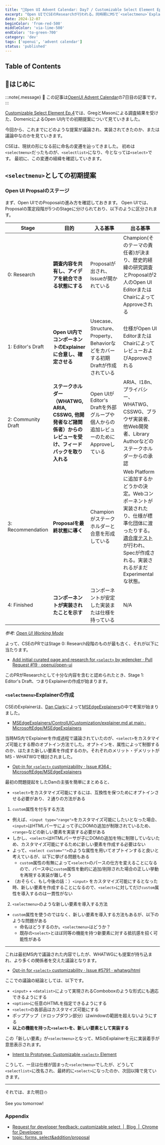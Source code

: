 ```yaml
---
title: "🎄Open UI Advent Calendar: Day7 / Customizable Select Element Ep.5"
excerpt: "Open UIでCSEのResearchが行われる。同時期にMSで`<selectmenu>`Explainerの作成。Explainerに基づいて、`<selectmenu>`がIntent to Prototypeに"
date: 2024-12-07
beginColor: 'from-red-500'
middleColor: 'via-lime-500'
endColor: 'to-green-700'
category: 'dev'
tags: ['openui', 'advent calendar']
status: 'published'
---
```

## Table of Contents

## 🎄はじめに

:::note{.message}
🎄 この記事は[OpenUI Advent Calendar](https://adventar.org/calendars/10293)の7日目の記事です。
:::

[Customizable Select Element Ep.4](https://blog.sakupi01.com/dev/articles/2024-openui-advent-6)では、GregとMasonによる調査結果を受けた、DomenicによるOpen UI内での初期提案について見ていきました。

今回から、これまでにどのような提案が議論され、実装されてきたのか、または議論中なのかを見ていきます。

CSEは、現状の形になる前に命名の変遷を辿ってきました。
初めは`<selectmenu>`だったものが、`<selectlist>`になり、今となっては`<select>`です。
最初に、この変遷の経緯を確認していきます。

## `<selectmenu>`としての初期提案

### Open UI Propsalのステージ

まず、Open UIでのProposalの進み方を確認しておきます。
Open UIでは、Proposalの策定段階が5つのStageに分けられており、以下のように区分されます。

| Stage | 目的 | 入る基準 | 出る基準 |
|-------|------|----------|----------|
| 0: Research | **調査内容を共有し、アイデアを統合できる状態にする** | Proposalが出され、Issueが開かれている | Champion(そのテーマの責任者)が決まり、歴史的経緯の研究調査とProposalが2人のOpen UI EditorまたはChairによってApproveされる |
| 1: Editor's Draft | **Open UI内でコンポーネントのExplainerに合意し、確定させる** | Usecase、Structure、Property、Behaviorなどをカバーする初期Draftが作成されている | 仕様がOpen UI EditorまたはChairによってレビューおよびApproveされる |
| 2: Community Draft | **ステークホルダー（WHATWG, ARIA, CSSWG, 他開発者など諸関係者）からのレビューを受け、フィードバックを取り入れる** | Open UIがEditor's Draftを外部グループや個人からの追加レビューのためにApproveしている | ARIA、I18n、プライバシー、WHATWG、CSSWG、ブラウザ実装者、他Web開発者、Library Authorなどのステークホルダーからの承認 |
| 3: Recommendation | **Proposalを最終状態に導く** | Championがステークホルダーと合意を形成している | Web Platformに追加するかどうかの決定。Webコンポーネントが実装されたり、仕様が標準化団体に渡ったりする。[適合度テスト](https://wpt.fyi/results/?label=experimental&label=master&aligned)が行われ、Specが作成される。実装されるがまだExperimentalな状態。 |
| 4: Finished | **コンポーネントが実装されたことを示す** | コンポーネントが安定した実装または仕様を持っている | N/A |

*参考: [Open UI Working Mode](https://open-ui.org/working-mode/)*

よって、CSEのPRではStage 0: Research段階のものが最も古く、それが以下に当たります。

- [Add initial curated page and research for `<select>` by wdencker · Pull Request #19 · openui/open-ui](https://github.com/openui/open-ui/pull/19)

このPRがResearchとして十分な内容を含むと認められたとき、Stage 1: Editor's Draft、つまりExplainerの作成が始まります。

### `<selectmenu>`Explainerの作成

CSEのExplainerは、[Dan Clark](https://github.com/dandclark)によって[MSEdgeExplainers](https://github.com/MicrosoftEdge/MSEdgeExplainers)の中で考案が始まりました。

- [MSEdgeExplainers/ControlUICustomization/explainer.md at main · MicrosoftEdge/MSEdgeExplainers](https://github.com/MicrosoftEdge/MSEdgeExplainers/blob/main/ControlUICustomization/explainer.md)

当時MS内でExplainerを作成過程で議論されていたのが、`<select>`をカスタマイズ可能とする際のオプトイン方法でした。オプトインを、属性によって制御するのか、はたまた新しい要素を作成するのか。それぞれのメリット・デメリットがMS・WHATWGで検討されました。

- [Opt-in for `<select>` customizability · Issue #364 · MicrosoftEdge/MSEdgeExplainers](https://github.com/MicrosoftEdge/MSEdgeExplainers/issues/364)

最初の問題提起をしたDanの主張を簡単にまとめると、

- `<select>`をカスタマイズ可能にするには、互換性を保つためにオプトインさせる必要があり、２通りの方法がある

1. `custom`属性を付与する方法

- 例えば、`<input type="range">`をカスタマイズ可能にしたいとなった場合、`<input>`はHTMLパーサによって子にDOMの追加が制限されているため、`<range>`などの新しい要素を実装する必要がある
- しかし、`<select>`はHTMLパーサが子にDOMの追加を特に制限していないため、カスタマイズ可能にするために新しい要素を作成する必要はない
- よって、`<select custom="">`のような属性を用いてオプトインすると良いと考えているが、以下に挙げる問題もある
  - `custom`属性の有無によって`<select>`のパースの仕方を変えることになるので、パース中に`custom`属性を動的に追加/削除された場合の正しい挙動を再現する実装が難しそう
- （おそらく、もし今後の話：）`<input>` をカスタマイズ可能にするとなった時、新しい要素を作成することになるので、`<select>`に対してだけ`custom`属性を導入するのは一貫性がない

2. `<selectmenu>`のような新しい要素を導入する方法

- `custom`属性を使うのではなく、新しい要素を導入する方法もあるが、以下のような問題がある
  - 命名はどうするのか。`<selectmenu>`はどうか？
  - 既存の`<select>`とほぼ同等の機能を持つ新要素に対する抵抗感を招く可能性がある

***

これは最初MS内で議論された内容でしたが、WHATWGにも提案が持ち込まれ、より多くの関係者を交えた議論となります。

- [Opt-in for `<select>` customizability · Issue #5791 · whatwg/html](https://github.com/whatwg/html/issues/5791)

ここでの議論の結論としては、以下です。

- `<input>` + `<datalist>`によって実現されるComboboxのような形式にも適応できるようにする
- `<option>`に任意のHTMLを指定できるようにする
- `<select>`の各部品はカスタマイズ可能にする
- ポップアップ（ドロップダウン部分）はwindowの範囲を超えないようにする
- **以上の機能を持った`<select>`を、新しい要素として実装する**

この「新しい要素」が`<selectmenu>`となって、MSのExplainerを元に実装着手が意思表示されます。

- [Intent to Prototype: Customizable `<select>` Element](https://groups.google.com/a/chromium.org/g/blink-dev/c/9TcfjaOs5zg/m/WAiv6WpUAAAJ)

こうして、一旦は仕様が固まった`<selectmenu>`でしたが、どうして`<selectlist>`に改名され、最終的に`<select>`になったのか、次回以降で見ていきます。

***

それでは、また明日⛄

See you tomorrow!

### Appendix

- [Request for developer feedback: customizable select  |  Blog  |  Chrome for Developers](https://developer.chrome.com/blog/rfc-customizable-select#enhance_the_existing_select_element)
- [topic: forms, select&addition/proposal](https://github.com/whatwg/html/issues?page=1&q=is%3Aissue+label%3A%22topic%3A+select%22%2C%22topic%3A+forms%22+created%3A%3E%3D2020+label%3Aaddition%2Fproposal)
